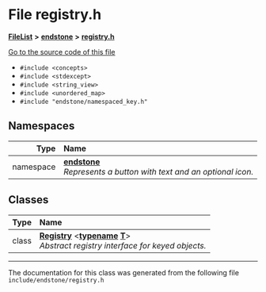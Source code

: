

# File registry.h



[**FileList**](files.md) **>** [**endstone**](dir_6cf277b678674f97c7a2b6b3b2447b33.md) **>** [**registry.h**](registry_8h.md)

[Go to the source code of this file](registry_8h_source.md)



* `#include <concepts>`
* `#include <stdexcept>`
* `#include <string_view>`
* `#include <unordered_map>`
* `#include "endstone/namespaced_key.h"`













## Namespaces

| Type | Name |
| ---: | :--- |
| namespace | [**endstone**](namespaceendstone.md) <br>_Represents a button with text and an optional icon._  |


## Classes

| Type | Name |
| ---: | :--- |
| class | [**Registry**](classendstone_1_1Registry.md) &lt;[**typename**](classendstone_1_1Vector.md) [**T**](classendstone_1_1Vector.md)&gt;<br>_Abstract registry interface for keyed objects._  |



















































------------------------------
The documentation for this class was generated from the following file `include/endstone/registry.h`

